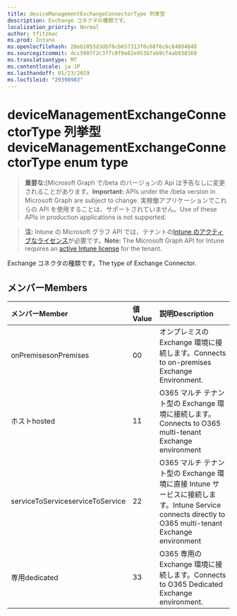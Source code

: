 ```yaml
---
title: deviceManagementExchangeConnectorType 列挙型
description: Exchange コネクタの種類です。
localization_priority: Normal
author: tfitzmac
ms.prod: Intune
ms.openlocfilehash: 20eb1053d3dbf6cb657313f0c68f6c6c84804848
ms.sourcegitcommit: dcc5907f2c3ffc0f0e82e953b7ab9cf4ab938360
ms.translationtype: MT
ms.contentlocale: ja-JP
ms.lasthandoff: 01/23/2019
ms.locfileid: "29398983"
---
```

# <a name="devicemanagementexchangeconnectortype-enum-type"></a><span data-ttu-id="3651f-103">deviceManagementExchangeConnectorType 列挙型</span><span class="sxs-lookup"><span data-stu-id="3651f-103">deviceManagementExchangeConnectorType enum type</span></span>

> <span data-ttu-id="3651f-104">**重要な:**[Microsoft Graph で/beta のバージョンの Api は予告なしに変更されることがあります。</span><span class="sxs-lookup"><span data-stu-id="3651f-104">**Important:** APIs under the /beta version in Microsoft Graph are subject to change.</span></span> <span data-ttu-id="3651f-105">実稼働アプリケーションでこれらの API を使用することは、サポートされていません。</span><span class="sxs-lookup"><span data-stu-id="3651f-105">Use of these APIs in production applications is not supported.</span></span>

> <span data-ttu-id="3651f-106">**注:** Intune の Microsoft グラフ API では、テナントの[Intune のアクティブなライセンス](https://go.microsoft.com/fwlink/?linkid=839381)が必要です。</span><span class="sxs-lookup"><span data-stu-id="3651f-106">**Note:** The Microsoft Graph API for Intune requires an [active Intune license](https://go.microsoft.com/fwlink/?linkid=839381) for the tenant.</span></span>

<span data-ttu-id="3651f-107">Exchange コネクタの種類です。</span><span class="sxs-lookup"><span data-stu-id="3651f-107">The type of Exchange Connector.</span></span>

## <a name="members"></a><span data-ttu-id="3651f-108">メンバー</span><span class="sxs-lookup"><span data-stu-id="3651f-108">Members</span></span>
|<span data-ttu-id="3651f-109">メンバー</span><span class="sxs-lookup"><span data-stu-id="3651f-109">Member</span></span>|<span data-ttu-id="3651f-110">値</span><span class="sxs-lookup"><span data-stu-id="3651f-110">Value</span></span>|<span data-ttu-id="3651f-111">説明</span><span class="sxs-lookup"><span data-stu-id="3651f-111">Description</span></span>|
|:---|:---|:---|
|<span data-ttu-id="3651f-112">onPremises</span><span class="sxs-lookup"><span data-stu-id="3651f-112">onPremises</span></span>|<span data-ttu-id="3651f-113">0</span><span class="sxs-lookup"><span data-stu-id="3651f-113">0</span></span>|<span data-ttu-id="3651f-114">オンプレミスの Exchange 環境に接続します。</span><span class="sxs-lookup"><span data-stu-id="3651f-114">Connects to on-premises Exchange Environment.</span></span>|
|<span data-ttu-id="3651f-115">ホスト</span><span class="sxs-lookup"><span data-stu-id="3651f-115">hosted</span></span>|<span data-ttu-id="3651f-116">1</span><span class="sxs-lookup"><span data-stu-id="3651f-116">1</span></span>|<span data-ttu-id="3651f-117">O365 マルチ テナント型の Exchange 環境に接続します。</span><span class="sxs-lookup"><span data-stu-id="3651f-117">Connects to O365 multi-tenant Exchange environment</span></span>|
|<span data-ttu-id="3651f-118">serviceToService</span><span class="sxs-lookup"><span data-stu-id="3651f-118">serviceToService</span></span>|<span data-ttu-id="3651f-119">2</span><span class="sxs-lookup"><span data-stu-id="3651f-119">2</span></span>|<span data-ttu-id="3651f-120">O365 マルチ テナント型の Exchange 環境に直接 Intune サービスに接続します。</span><span class="sxs-lookup"><span data-stu-id="3651f-120">Intune Service connects directly to O365 multi-tenant Exchange environment</span></span>|
|<span data-ttu-id="3651f-121">専用</span><span class="sxs-lookup"><span data-stu-id="3651f-121">dedicated</span></span>|<span data-ttu-id="3651f-122">3</span><span class="sxs-lookup"><span data-stu-id="3651f-122">3</span></span>|<span data-ttu-id="3651f-123">O365 専用の Exchange 環境に接続します。</span><span class="sxs-lookup"><span data-stu-id="3651f-123">Connects to O365 Dedicated Exchange environment.</span></span>|




